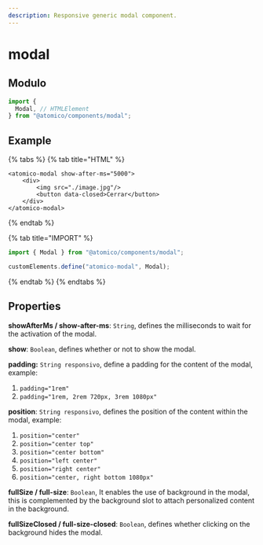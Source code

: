 ```yaml
---
description: Responsive generic modal component.
---
```


# modal

## Modulo

```javascript
import {
  Modal, // HTMLElement
} from "@atomico/components/modal";
```

## Example

{% tabs %}
{% tab title="HTML" %}
```markup
<atomico-modal show-after-ms="5000">
    <div>
        <img src="./image.jpg"/>
        <button data-closed>Cerrar</button>
    </div>
</atomico-modal>
```
{% endtab %}

{% tab title="IMPORT" %}
```javascript
import { Modal } from "@atomico/components/modal";

customElements.define("atomico-modal", Modal);
```
{% endtab %}
{% endtabs %}

## Properties

**showAfterMs / show-after-ms**: `String`, defines the milliseconds to wait for the activation of the modal.

**show**: `Boolean`, defines whether or not to show the modal.

**padding:** `String responsivo`, define a padding for the content of the modal, example:

1. `padding="1rem"`
2. `padding="1rem, 2rem 720px, 3rem 1080px"`

**position**: `String responsivo`, defines the position of the content within the modal, example:

1. `position="center"`
2. `position="center top"`
3. `position="center bottom"`
4. `position="left center"`
5. `position="right center"`
6. `position="center, right bottom 1080px"`

**fullSize / full-size**: `Boolean`, It enables the use of background in the modal, this is complemented by the background slot to attach personalized content in the background.

**fullSizeClosed / full-size-closed**: `Boolean`, defines whether clicking on the background hides the modal.

